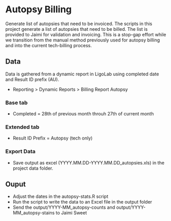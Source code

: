 # Autopsy Billing

Generate list of autopsies that need to be invoiced. The scripts in this project generate a list of autopsies that need to be billed. The list is provided to Jaimi for validation and invoicing. This is a stop-gap effort while we transition from the manual method previously used for autopsy billing and into the current tech-billing process.

## Data

Data is gathered from a dynamic report in LigoLab using completed date and Result ID prefix (AU).

- Reporting > Dynamic Reports > Billing Report Autopsy

### Base tab

- Completed = 28th of previous month throuh 27th of current month

### Extended tab

- Result ID Prefix = Autopsy (tech only)

### Export Data

- Save output as excel (YYYY.MM.DD-YYYY.MM.DD_autopsies.xls) in the project data folder.

## Ouput

- Adjust the dates in the autopsy-stats.R script
- Run the script to write the data to an Excel file in the output folder
- Send the output/YYYY-MM_autopsy-counts and output/YYYY-MM_autopsy-stains to Jaimi Sweet